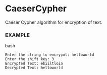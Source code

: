 # CaeserCypher
Caeser Cypher algorithm for encryption of text.
 ### EXAMPLE

 bash
 
    Enter the string to encrypot: helloworld
    Enter the shift key: 3
    Encrypted Text: ebiiltloia 
    Decrypted Text: helloworld
